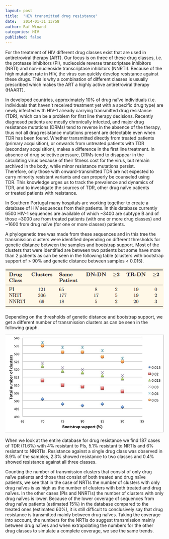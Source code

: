 ```yaml
---
layout: post
title:  "HIV transmitted drug resistance"
date:   2014-01-31 13?58
author: Raf Winand
categories: HIV
published: false
---
```

For the treatment of HIV different drug classes exist that are used in antiretroviral therapy (ART). Our focus is on three of these drug classes, i.e. the protease inhibitors (PI), nucleoside reverse transcriptase inhibitors (NRTI) and non-nucleoside transcriptase inhibitors (NNRTI). Because of the high mutation rate in HIV, the virus can quickly develop resistance against these drugs. This is why a combination of different classes is usually prescribed which makes the ART a highly active antiretroviral therapy (HAART).

In developed countries, approximately 10% of drug naïve individuals (i.e. individuals that haven't received treatment yet with a specific drug type) are newly infected with HIV-1 already carrying transmitted drug resistance (TDR), which can be a problem for ﬁrst line therapy decisions. Recently diagnosed patients are mostly chronically infected, and major drug resistance mutations (DRMs) tend to reverse in the absence of the therapy, thus not all drug resistance mutations present are detectable even when TDR has been found. Whether transmitted directly from treated patients (primary acquisition), or onwards from untreated patients with TDR (secondary acquisition), makes a difference in the ﬁrst line treatment. In absence of drug selective pressure, DRMs tend to disappear in the circulating virus because of their ﬁtness cost for the virus, but remain archived in the body, while minor resistance mutations persist. Therefore, only those with onward-transmitted TDR are not expected to carry minority resistant variants and can properly be counseled using TDR. This knowledge urges us to track the prevalence and dynamics of TDR, and to investigate the sources of TDR, other drug naïve patients or treated patients with resistance.

In Southern Portugal many hospitals are working together to create a database of HIV sequences from their patients. In this database currently 6500 HIV-1 sequences are available of which ~3400 are subtype B and of those ~3000 are from treated patients (with one or more drug classes) and ~1600 from drug naïve (for one or more classes) patients.

A phylogenetic tree was made from these sequences and in this tree the transmission clusters were identified depending on different thresholds for genetic distance between the samples and bootstrap support. Most of the clusters that were identified are between two patients but some have more than 2 patients as can be seen in the following table (clusters with bootstrap support of > 90% and genetic distance between samples < 0.015).

![HIV table](/assets/hiv_table1.png)

Depending on the thresholds of genetic distance and bootstrap support, we get a different number of transmission clusters as can be seen in the following graph.

![HIV plot](/assets/hiv_plot.png)

When we look at the entire database for drug resistance we find 187 cases of TDR (11.6%) with 4% resistant to PIs, 5.1% resistant to NRTIs and 6% resistant to NNRTIs. Resistance against a single drug class was observed in 8.9% of the samples, 2.3% showed resistance to two classes and 0.4% showed resistance against all three classes.

Counting the number of transmission clusters that consist of only drug naïve patients and those that consist of both treated and drug naïve patients, we see that in the case of NRTIs the number of clusters with only drug naïves is as high as the number of clusters with both treated and drug naïves. In the other cases (PIs and NNRTIs) the number of clusters with only drug naïves is lower. Because of the lower coverage of sequences from drug naïve patients (estimated 15%) in the database compared to the treated ones (estimated 60%), it is still difficult to conclusively say that drug resistance is transmitted mainly between drug naïves. Taking the coverage into account, the numbers for the NRTIs do suggest transmission mainly between drug naïves and when extrapolating the numbers for the other drug classes to simulate a complete coverage, we see the same trends.
